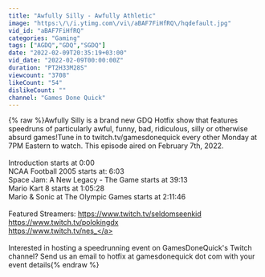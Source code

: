 ```yaml
---
title: "Awfully Silly - Awfully Athletic"
image: "https:\/\/i.ytimg.com\/vi\/aBAF7FiHfRQ\/hqdefault.jpg"
vid_id: "aBAF7FiHfRQ"
categories: "Gaming"
tags: ["AGDQ","GDQ","SGDQ"]
date: "2022-02-09T20:35:19+03:00"
vid_date: "2022-02-09T00:00:00Z"
duration: "PT2H33M28S"
viewcount: "3708"
likeCount: "54"
dislikeCount: ""
channel: "Games Done Quick"
---
```

{% raw %}Awfully Silly is a brand new GDQ Hotfix show that features speedruns of particularly awful, funny, bad, ridiculous, silly or otherwise absurd games!Tune in to twitch.tv/gamesdonequick every other Monday at 7PM Eastern to watch. This episode aired on February 7th, 2022. <br /><br />Introduction starts at 0:00​​​​​​​<br />NCAA Football 2005 starts at: 6:03<br />Space Jam: A New Legacy - The Game starts at 39:13<br />Mario Kart 8 starts at 1:05:28<br />Mario &amp; Sonic at The Olympic Games starts at 2:11:46<br /><br />Featured Streamers: <a rel="nofollow" target="blank" href="https://www.twitch.tv/seldomseenkid">https://www.twitch.tv/seldomseenkid</a><br /><a rel="nofollow" target="blank" href="https://www.twitch.tv/polokingdx">https://www.twitch.tv/polokingdx</a><br /><a rel="nofollow" target="blank" href="https://www.twitch.tv/nes_">https://www.twitch.tv/nes_</a><br /><br />Interested in hosting a speedrunning event on GamesDoneQuick's Twitch channel? Send us an email to hotfix at gamesdonequick dot com with your event details{% endraw %}
